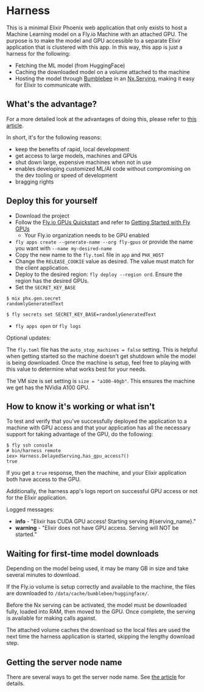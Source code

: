 # Harness

This is a minimal Elixir Phoenix web application that only exists to host a Machine Learning model on a Fly.io Machine with an attached GPU. The purpose is to make the model and GPU accessible to a separate Elixir application that is clustered with this app. In this way, this app is just a harness for the following:

- Fetching the ML model (from HuggingFace)
- Caching the downloaded model on a volume attached to the machine
- Hosting the model through [Bumblebee](https://github.com/elixir-nx/bumblebee) in an [Nx.Serving](https://hexdocs.pm/nx/Nx.Serving.html), making it easy for Elixir to communicate with.

## What's the advantage?

For a more detailed look at the advantages of doing this, please refer to [this article](!!!!).

In short, it's for the following reasons:

- keep the benefits of rapid, local development
- get access to large models, machines and GPUs
- shut down large, expensive machines when not in use
- enables developing customized ML/AI code without compromising on the dev tooling or speed of development
- bragging rights

## Deploy this for yourself

- Download the project
- Follow the [Fly.io GPUs Quickstart](https://fly.io/docs/gpus/gpu-quickstart/) and refer to [Getting Started with Fly GPUs](https://fly.io/docs/gpus/getting-started-gpus/)
  - Your Fly.io organization needs to be GPU enabled
- `fly apps create --generate-name --org fly-gpus` or provide the name you want with `--name my-desired-name`
- Copy the new name to the `fly.toml` file in `app` and `PHX_HOST`
- Change the `RELEASE_COOKIE` value as desired. The value must match for the client application.
- Deploy to the desired region: `fly deploy --region ord`. Ensure the region has the desired GPUs.
- Set the `SECRET_KEY_BASE`
```
$ mix phx.gen.secret
randomlyGeneratedText

$ fly secrets set SECRET_KEY_BASE=randomlyGeneratedText
```
- `fly apps open` or `fly logs`

Optional updates:

The `fly.toml` file has the `auto_stop_machines = false` setting. This is helpful when getting started so the machine doesn't get shutdown while the model is being downloaded. Once the machine is setup, feel free to playing with this value to determine what works best for your needs.

The VM size is set setting is `size = "a100-40gb"`. This ensures the machine we get has the NVidia A100 GPU.


## How to know it's working or what isn't

To test and verify that you've successfully deployed the application to a
machine with GPU access and that your application has all the necessary support
for taking advantage of the GPU, do the following:

```
$ fly ssh console
# bin/harness remote
iex> Harness.DelayedServing.has_gpu_access?()
true
```

If you get a `true` response, then the machine, and your Elixir application both
have access to the GPU.

Additionally, the harness app's logs report on successful GPU access or not for
the Elixir application.

Logged messages:
- **info** - "Elixir has CUDA GPU access! Starting serving #{serving_name}."
- **warning** - "Elixir does not have GPU access. Serving will NOT be started."

## Waiting for first-time model downloads

Depending on the model being used, it may be many GB in size and take
several minutes to download.

If the Fly.io volume is setup correctly and available to the machine, the files
are downloaded to `/data/cache/bumblebee/huggingface/`.

Before the Nx serving can be activated, the model must be downloaded fully, loaded
into RAM, then moved to the GPU. Once complete, the serving is available for
making calls against.

The attached volume caches the download so the local files are used the next
time the harness application is started, skipping the lengthy download step.

## Getting the server node name

There are several ways to get the server node name. See [the article](with-link-to-part) for details.
